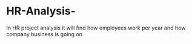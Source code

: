 # HR-Analysis-
In HR project analysis it will find how employees work per year and how company business is going on
